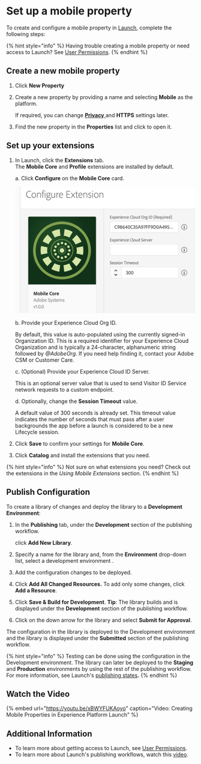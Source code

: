 # Set up a mobile property

To create and configure a mobile property in [Launch](https://launch.adobe.com), complete the following steps:

{% hint style="info" %}
Having trouble creating a mobile property or need access to Launch? See [User Permissions](https://docs.adobelaunch.com/launch-reference/administration/user-permissions).
{% endhint %}

## Create a new mobile property

1. Click **New Property**
2. Create a new property by providing a name and selecting **Mobile** as the platform.

   If required, you can change [**Privacy** ](../resources/privacy-and-gdpr.md#setting-privacy-status) and **HTTPS** settings later.

3. Find the new property in the **Properties** list and click to open it.

## Set up your extensions

1. In Launch, click the **Extensions** tab.  
   The **Mobile Core** and **Profile** extensions are installed by default.

   a. Click **Configure** on the **Mobile Core** card.

   ![](../.gitbook/assets/screen-shot-2018-10-02-at-5.02.05-pm%20%282%29.png)

   b. Provide your Experience Cloud Org ID.

  
   By default, this value is auto-populated using the currently signed-in Organization ID. This is a   required identifier for your Experience Cloud Organization and is typically a 24-character, alphanumeric string followed by _@AdobeOrg_. If you need help finding it, contact your Adobe CSM or Customer Care.

  
   c. \(Optional\) Provide your Experience Cloud ID Server.

  
   This is an optional server value that is used to send Visitor ID Service network requests to a custom endpoint.

  
   d. Optionally, change the **Session Timeout** value.

  
   A default value of 300 seconds is already set. This timeout value indicates the number of seconds that must pass after a user backgrounds the app before a launch is considered to be a new Lifecycle session.

2. Click **Save** to confirm your settings for **Mobile Core**.
3. Click **Catalog** and install the extensions that you need.

{% hint style="info" %}
Not sure on what extensions you need? Check out the extensions in the _Using Mobile Extensions_ section.
{% endhint %}

## Publish Configuration

To create a library of changes and deploy the library to a **Development Environment**:

1. In the **Publishing** tab, under the **Development** section of the publishing workflow.

   click **Add New Library**.

2. Specify a name for the library and, from the **Environment** drop-down list, select a development environment .
3. Add the configuration changes to be deployed.
4. Click **Add All Changed Resources.** To add only some changes, click **Add a Resource**. 
5. Click **Save & Build for Development**.  **Tip**: The library builds and is displayed under the **Development** section of the publishing workflow.
6. Click on the down arrow for the library and select **Submit for Approval**.

The configuration in the library is deployed to the Development environment and the library is displayed under the **Submitted** section of the publishing workflow.

{% hint style="info" %}
Testing can be done using the configuration in the Development environment. The library can later be deployed to the **Staging** and **Production** environments by using the rest of the publishing workflow. For more information, see Launch's [publishing states](https://docs.adobelaunch.com/getting-started-1/validate-and-publish#publish-to-production)**.**
{% endhint %}

## Watch the Video

{% embed url="https://youtu.be/xBWYFUKAoyo" caption="Video: Creating Mobile Properties in Experience Platform Launch" %}

## Additional Information

* To learn more about getting access to Launch, see [User Permissions](https://docs.adobelaunch.com/launch-reference/administration/user-permissions).
* To learn more about Launch's publishing workflows, watch this [video](https://www.youtube.com/embed/Pe-YSn26_xI).

